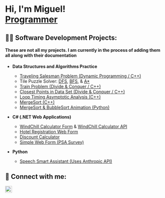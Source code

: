 <h1>Hi, I'm Miguel! <br/><a href="https://github.com/Mluna111">Programmer</a></h1>

<h2>👨‍💻 Software Development Projects:</h2>

<h4>These are not all my projects. I am currently in the process of adding them all along with their documentation</h4>

- <b>Data Structures and Algorithms Practice</b>
  - [Traveling Salesman Problem (Dynamic Programming / C++)](https://github.com/Mluna111/Traveling-Salesman-Problem-Dynamic-Programming-)
  - Tile Puzzle Solver: [DFS](https://github.com/Mluna111/Tile-Puzzle-Solver-DFS), [BFS](https://github.com/Mluna111/Tile-Puzzle-Solver-BFS), & [A*](https://github.com/Mluna111/Tile-Puzzle-Solver-A-Star)
  - [Train Problem (Divide & Conquer / C++)](https://github.com/Mluna111/Train-Problem-Divide-and-Conquer)
  - [Closest Points in Data Set (Divide & Conquer / C++)](https://github.com/Mluna111/Closest-Points-Devide-and-Conquer-)
  - [Loop Timing Asymptotic Analysis (C++)](https://github.com/Mluna111/Timing-Loops-Asymptotic-Analysis-)
  - [MergeSort (C++)](https://github.com/Mluna111/MergeSort)
  - [MergeSort & BubbleSort Animation (Python)](https://github.com/Mluna111/Sorting-Algorithms-Animated)

- <b>C# (.NET Web Applications)</b>
  - [WindChill Calculator Form](https://github.com/Mluna111/WindChill-Calculator-Form) & [WindChill Calculator API](https://github.com/Mluna111/WindChill-Calculator-API)
  - [Hotel Registration Web Form](https://github.com/Mluna111/Hotel-Reservations-Form)
  - [Discount Calculator](https://github.com/Mluna111/Discount-Calcuator)
  - [Simple Web Form (PSA Survey)](https://github.com/Mluna111/PSCA-Annual-Sruvey)

- <b>Python</b>
  - [Speech Smart Assistant (Uses Anthropic API)](https://github.com/Mluna111/Speech-Smart-Assistant-Claude)

<h2> 🤳 Connect with me:</h2>

[<img align="left" alt="JoshMadakor | LinkedIn" width="22px" src="https://cdn.jsdelivr.net/npm/simple-icons@v3/icons/linkedin.svg" />][linkedin]

[linkedin]: https://www.linkedin.com/in/miguel-luna-aa0987261/

<!--
**joshmadakor1/joshmadakor1** is a ✨ _special_ ✨ repository because its `README.md` (this file) appears on your GitHub profile.

Here are some ideas to get you started:

- 🔭 I’m currently working on ...
- 🌱 I’m currently learning ...
- 👯 I’m looking to collaborate on ...
- 🤔 I’m looking for help with ...
- 💬 Ask me about ...
- 📫 How to reach me: ...
- 😄 Pronouns: ...
- ⚡ Fun fact: ...
-->
